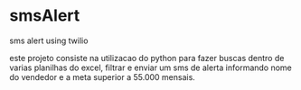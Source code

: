 # smsAlert
sms alert using twilio

este projeto consiste na utilizacao do python para fazer buscas dentro de varias planilhas do excel, filtrar e enviar um sms de alerta informando nome do vendedor e a meta superior a 55.000 mensais.
